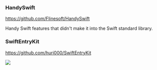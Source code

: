 ### HandySwift
https://github.com/Flinesoft/HandySwift

Handy Swift features that didn't make it into the Swift standard library.

### SwiftEntryKit

https://github.com/huri000/SwiftEntryKit

![](https://github.com/huri000/assets/raw/master/swift-entrykit/notes.gif)
